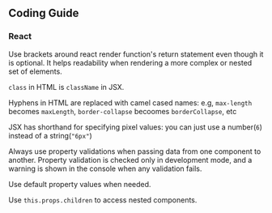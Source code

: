 ## Coding Guide

### React

Use brackets around react render function's return statement even though it is optional. It helps readability when rendering a more complex or nested set of elements.

`class` in HTML is `className` in JSX.

Hyphens in HTML are replaced with camel cased names: e.g, `max-length` becomes `maxLength`, `border-collapse` becoomes `borderCollapse`, etc

JSX has shorthand for specifying pixel values: you can just use a number(`6`) instead of a string(`"6px"`)

Always use property validations when passing data from one component to another. Property validation is checked only in development mode, and a warning is shown in the console when any validation fails.

Use default property values when needed.

Use `this.props.children` to access nested components.